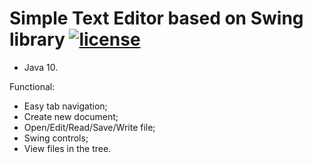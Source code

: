[license-image]: https://img.shields.io/npm/l/normalize.css.svg?style=flat
[license-url]: LICENSE

# Simple Text Editor based on Swing library [![license][license-image]][license-url]

- Java 10.

Functional:
- Easy tab navigation;
- Create new document;
- Open/Edit/Read/Save/Write file;
- Swing controls;
- View files in the tree.
